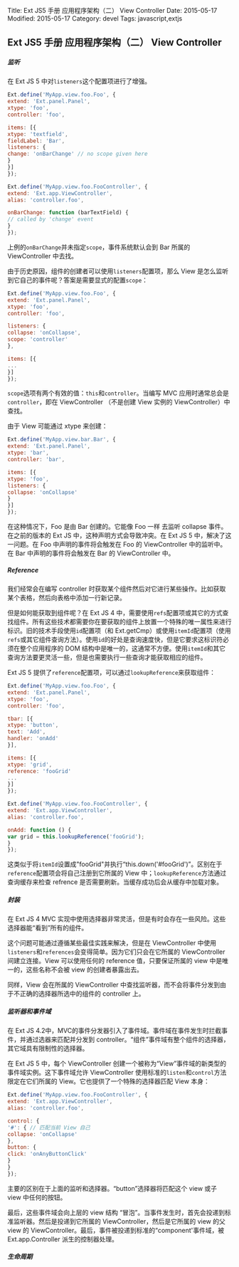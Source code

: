 Title: Ext JS5 手册 应用程序架构（二） View Controller
Date: 2015-05-17
Modified: 2015-05-17
Category: devel
Tags: javascript,extjs

## Ext JS5 手册 应用程序架构（二） View Controller
##### 监听
在 Ext JS 5 中对`listeners`这个配置项进行了增强。
```javascript
Ext.define('MyApp.view.foo.Foo', {
extend: 'Ext.panel.Panel',
xtype: 'foo',
controller: 'foo',

items: [{
xtype: 'textfield',
fieldLabel: 'Bar',
listeners: {
change: 'onBarChange' // no scope given here
}
}]
});

Ext.define('MyApp.view.foo.FooController', {
extend: 'Ext.app.ViewController',
alias: 'controller.foo',

onBarChange: function (barTextField) {
// called by 'change' event
}
});
```
上例的`onBarChange`并未指定`scope`，事件系统默认会到 Bar 所属的 ViewController 中去找。

由于历史原因，组件的创建者可以使用`listeners`配置项，那么 View 是怎么监听到它自己的事件呢？答案是需要显式的配置`scope`：
```javascript
Ext.define('MyApp.view.foo.Foo', {
extend: 'Ext.panel.Panel',
xtype: 'foo',
controller: 'foo',

listeners: {
collapse: 'onCollapse',
scope: 'controller'
},

items: [{
...
}]
});
```
`scope`选项有两个有效的值：`this`和`controller`。当编写 MVC 应用时通常总会是`controller`，即在 ViewController （不是创建 View 实例的 ViewController）中查找。

由于 View 可能通过 xtype 来创建：
```javascript
Ext.define('MyApp.view.bar.Bar', {
extend: 'Ext.panel.Panel',
xtype: 'bar',
controller: 'bar',

items: [{
xtype: 'foo',
listeners: {
collapse: 'onCollapse'
}
}]
});
```
在这种情况下，Foo 是由 Bar 创建的。它能像 Foo 一样 去监听 collapse 事件。在之前的版本的 Ext JS 中，这种声明方式会导致冲突。在 Ext JS 5 中，解决了这一问题。在 Foo 中声明的事件将会触发在 Foo 的 ViewController 中的监听中。在 Bar 中声明的事件将会触发在 Bar 的 ViewController 中。

##### Reference
我们经常会在编写 controller 时获取某个组件然后对它进行某些操作。比如获取某个表格，然后向表格中添加一行新记录。

但是如何能获取到组件呢？在 Ext JS 4 中，需要使用`refs`配置项或其它的方式查找组件。所有这些技术都需要你在要获取的组件上放置一个特殊的唯一属性来进行标识。旧的技术手段使用`id`配置项（和 Ext.getCmp）或使用`itemId`配置项（使用`refs`或其它组件查询方法）。使用`id`的好处是查询速度快，但是它要求这标识符必须在整个应用程序的 DOM 结构中是唯一的，这通常不方便。使用`itemId`和其它查询方法要更灵活一些，但是也需要执行一些查询才能获取相应的组件。

Ext JS 5 提供了`reference`配置项，可以通过`lookupReference`来获取组件：
```javascript
Ext.define('MyApp.view.foo.Foo', {
extend: 'Ext.panel.Panel',
xtype: 'foo',
controller: 'foo',

tbar: [{
xtype: 'button',
text: 'Add',
handler: 'onAdd'
}],

items: [{
xtype: 'grid',
reference: 'fooGrid'
...
}]
});

Ext.define('MyApp.view.foo.FooController', {
extend: 'Ext.app.ViewController',
alias: 'controller.foo',

onAdd: function () {
var grid = this.lookupReference('fooGrid');
}
});
```
这类似于将`itemId`设置成"fooGrid"并执行“this.down('#fooGrid')”。区别在于`reference`配置项会将自己注册到它所属的 View 中；`lookupReference`方法通过查询缓存来检查 refrence 是否需要刷新。当缓存成功后会从缓存中加载对象。

##### 封装
在 Ext JS 4 MVC 实现中使用选择器非常灵活，但是有时会存在一些风险。这些选择器能“看到”所有的组件。

这个问题可能通过遵循某些最佳实践来解决，但是在 ViewController 中使用`listeners`和`references`会变得简单。因为它们只会在它所属的 ViewController 间建立连接。View 可以使用任何的 reference 值，只要保证所属的 view 中是唯一的，这些名称不会被 view 的创建者暴露出去。

同样，View 会在所属的 ViewController 中查找监听器，而不会将事件分发到由于不正确的选择器所选中的组件的 controller 上。

##### 监听器和事件域
在 Ext JS 4.2中，MVC的事件分发器引入了事件域。事件域在事件发生时拦截事件，并通过选器来匹配并分发到 controller。“组件”事件域有整个组件的选择器，其它域具有限制性的选择器。

在 Ext JS 5 中，每个 ViewController 创建一个被称为“View”事件域的新类型的事件域实例。这下事件域允许 ViewController 使用标准的`listen`和`control`方法限定在它们所属的 View。它也提供了一个特殊的选择器匹配 View 本身：
```javascript
Ext.define('MyApp.view.foo.FooController', {
extend: 'Ext.app.ViewController',
alias: 'controller.foo',

control: {
'#': { // 匹配当前 View 自己
collapse: 'onCollapse'
},
button: {
click: 'onAnyButtonClick'
}
}
});
```
主要的区别在于上面的监听和选择器。“button”选择器将匹配这个 view 或子 view 中任何的按钮。

最后，这些事件域会向上层的 view 结构 “冒泡”。当事件发生时，首先会投递到标准监听器。然后是投递到它所属的 ViewController，然后是它所属的 view 的父 view 的 ViewController。最后，事件被投递到标准的“component'事件域，被 Ext.app.Controller 派生的控制器处理。

##### 生命周期
